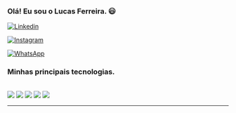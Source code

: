 ### Olá! Eu sou o Lucas Ferreira. 😃

[![Linkedin](https://img.shields.io/badge/LinkedIn-0077B5?style=for-the-badge&logo=linkedin&logoColor=white)](https://www.linkedin.com/in/lucas-ferreira-8bb281248/)

[![Instagram](https://img.shields.io/badge/Instagram-E4405F?style=for-the-badge&logo=instagram&logoColor=white)](https://www.instagram.com/lucas_f_pas/?next=%2F)

[![WhatsApp](https://img.shields.io/badge/WhatsApp-25D366?style=for-the-badge&logo=whatsapp&logoColor=white)](https://wa.me/2219517878702/?)

### Minhas principais tecnologias.

<div style="display: inline_block"></br>
  <img aling="center" alter="html5" src="https://img.shields.io/badge/HTML5-E34F26?style=for-the-badge&logo=html5&logoColor=white"/>
  <img aling="center" alter="css3" src="https://img.shields.io/badge/CSS3-1572B6?style=for-the-badge&logo=css3&logoColor=white"/>
  <img aling="center" alter="javaScript" src="https://img.shields.io/badge/JavaScript-323330?style=for-the-badge&logo=javascript&logoColor=F7DF1E"/>
  <img aling="center" alter="java" src="https://img.shields.io/badge/Java-ED8B00?style=for-the-badge&logo=openjdk&logoColor=white"/>
  <img aling="center" alter="Python" src="https://img.shields.io/badge/Python-3776AB?style=for-the-badge&logo=python&logoColor=white"/>
</div>
<hr>

